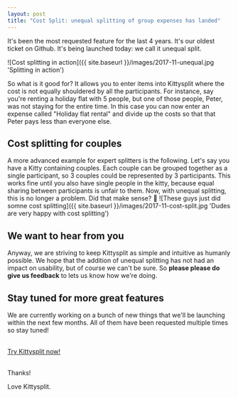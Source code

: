 ```yaml
---
layout: post
title: "Cost Split: unequal splitting of group expenses has landed"
---
```


It's been the most requested feature for the last 4 years. It's our oldest ticket on Github. It's being launched today: we call it unequal split.

![Cost splitting in action]({{ site.baseurl }}/images/2017-11-unequal.jpg 'Splitting in action')

So what is it good for? It allows you to enter items into Kittysplit where the cost is not equally shouldered by all the participants. For instance, say you're renting a holiday flat with 5 people, but one of those people, Peter, was not staying for the entire time. In this case you can now enter an expense called "Holiday flat rental" and divide up the costs so that that Peter pays less than everyone else.

## Cost splitting for couples

A more advanced example for expert splitters is the following. Let's say you have a Kitty containing couples. Each couple can be grouped together as a  single participant, so 3 couples could be represented by 3 participants. This works fine until you also have single people in the kitty, because equal sharing between participants is unfair to them. Now, with unequal splitting, this is no longer a problem. Did that make sense? 🤔
![These guys just did somne cost splitting]({{ site.baseurl }}/images/2017-11-cost-split.jpg 'Dudes are very happy with cost splitting')

## We want to hear from you

Anyway, we are striving to keep Kittysplit as simple and intuitive as humanly possible. We hope that the addition of unequal splitting has not had an impact on usability, but of course we can't be sure. So **please please do give us feedback** to lets us know how we're doing.

## Stay tuned for more great features


We are currently working on a bunch of new things that we'll be launching within the next few months. All of them have been requested multiple times so stay tuned!

<div class="text-center">
<br>
<a href="https://kittysplit.com/en/new" class="btn btn-lg btn-primary btn-start" >Try Kittysplit now!</a>
<br><br>
</div>

Thanks!

Love Kittysplit.
